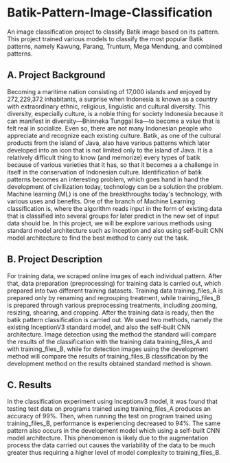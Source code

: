 # Batik-Pattern-Image-Classification
An image classification project to classify Batik image based on its pattern. This project trained various models to classify the most popular Batik patterns, namely Kawung, Parang, Truntum, Mega Mendung, and combined patterns.

## A. Project Background
Becoming a maritime nation consisting of 17,000 islands and enjoyed by 272,229,372 inhabitants, a surprise when Indonesia is known as a country with extraordinary ethnic, religious, linguistic and cultural diversity. This diversity, especially culture, is a noble thing for society Indonesia because it can manifest in diversity—Bhinneka Tunggal Ika—to become a value that is felt real in socialize. Even so, there are not many Indonesian people who appreciate and recognize each existing culture. Batik, as one of the cultural products from the island of Java, also have various patterns which later developed into an icon that is not limited only to the island of Java. It is a relatively difficult thing to know (and memorize) every types of batik because of various varieties that it has, so that it becomes a a challenge in itself in the conservation of Indonesian culture. Identification of batik patterns becomes an interesting problem, which goes hand in hand the development of civilization today, technology can be a solution the problem. Machine learning (ML) is one of the breakthroughs today's technology, with various uses and benefits. One of the branch of Machine Learning classification is, where the algorithm reads input in the form of existing data that is classified into several groups for later predict in the new set of input data should be. In this project, we will be explore various methods using standard model architecture such as Inception and also using self-built CNN model architecture to find the best method to carry out the task.

## B. Project Description
For training data, we scraped online images of each individual pattern. After that, data preparation (preprocessing) for training data is carried out, which prepared into two different training datasets. Training data training_files_A is prepared only by renaming and regrouping treatment, while training_files_B is prepared through various preprocessing treatments, including zooming, resizing, shearing, and cropping. After the training data is ready, then the batik pattern classification is carried out. We used two methods, namely the existing InceptionV3 standard model, and also the self-built CNN architecture. Image detection using the method the standard will compare the results of the classification with the training data training_files_A and with training_files_B, while for detection images using the development method will compare the results of training_files_B classification by the development method on the results obtained standard method is shown.

## C. Results
In the classification experiment using Inceptionv3 model, it was found that testing test data on programs trained using training_files_A produces an accuracy of 99%. Then, when running the test on program trained using training_files_B, performance is experiencing decreased to 94%. The same pattern also occurs in the development model which using a self-built CNN model architecture. This phenomenon is likely due to the augmentation process the data carried out causes the variability of the data to be much greater thus requiring a higher level of model complexity to training_files_B.

